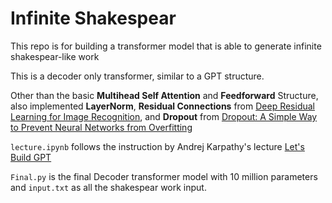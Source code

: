 # Infinite Shakespear
This repo is for building a transformer model that is able to generate infinite shakespear-like work

This is a decoder only transformer, similar to a GPT structure.

Other than the basic **Multihead Self Attention** and **Feedforward** Structure, also implemented **LayerNorm**, **Residual Connections** from [Deep Residual Learning for Image Recognition](https://arxiv.org/pdf/1512.03385), and **Dropout** from [Dropout: A Simple Way to Prevent Neural Networks from Overfitting](https://www.cs.toronto.edu/~rsalakhu/papers/srivastava14a.pdf)

`lecture.ipynb` follows the instruction by Andrej Karpathy's lecture [Let's Build GPT](https://www.youtube.com/watch?v=kCc8FmEb1nY&t=471s)

`Final.py` is the final Decoder transformer model with 10 million parameters and `input.txt` as all the shakespear work input.
